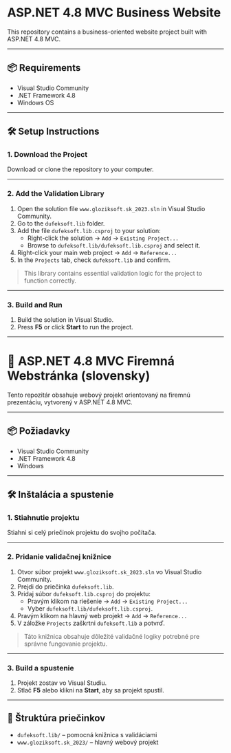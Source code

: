 # ASP.NET 4.8 MVC Business Website

This repository contains a business-oriented website project built with ASP.NET 4.8 MVC.

---

## 📦 Requirements

- Visual Studio Community
- .NET Framework 4.8
- Windows OS

---

## 🛠️ Setup Instructions

### 1. Download the Project

Download or clone the repository to your computer.

---

### 2. Add the Validation Library

1. Open the solution file `www.gloziksoft.sk_2023.sln` in Visual Studio Community.
2. Go to the `dufeksoft.lib` folder.
3. Add the file `dufeksoft.lib.csproj` to your solution:
   - Right-click the solution → `Add` → `Existing Project...`
   - Browse to `dufeksoft.lib/dufeksoft.lib.csproj` and select it.
4. Right-click your main web project → `Add` → `Reference...`
5. In the `Projects` tab, check `dufeksoft.lib` and confirm.

> This library contains essential validation logic for the project to function correctly.

---

### 3. Build and Run

1. Build the solution in Visual Studio.
2. Press **F5** or click **Start** to run the project.

---

# 🧾 ASP.NET 4.8 MVC Firemná Webstránka (slovensky)

Tento repozitár obsahuje webový projekt orientovaný na firemnú prezentáciu, vytvorený v ASP.NET 4.8 MVC.

---

## 📦 Požiadavky

- Visual Studio Community
- .NET Framework 4.8
- Windows

---

## 🛠️ Inštalácia a spustenie

### 1. Stiahnutie projektu

Stiahni si celý priečinok projektu do svojho počítača.

---

### 2. Pridanie validačnej knižnice

1. Otvor súbor projekt `www.gloziksoft.sk_2023.sln` vo Visual Studio Community.
2. Prejdi do priečinka `dufeksoft.lib`.
3. Pridaj súbor `dufeksoft.lib.csproj` do projektu:
   - Pravým klikom na riešenie → `Add` → `Existing Project...`
   - Vyber `dufeksoft.lib/dufeksoft.lib.csproj`.
4. Pravým klikom na hlavný web projekt → `Add` → `Reference...`
5. V záložke `Projects` zaškrtni `dufeksoft.lib` a potvrď.

> Táto knižnica obsahuje dôležité validačné logiky potrebné pre správne fungovanie projektu.

---

### 3. Build a spustenie

1. Projekt zostav vo Visual Studiu.
2. Stlač **F5** alebo klikni na **Start**, aby sa projekt spustil.

---

## 📁 Štruktúra priečinkov

- `dufeksoft.lib/` – pomocná knižnica s validáciami
- `www.gloziksoft.sk_2023/` – hlavný webový projekt